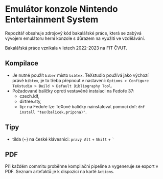 # Emulátor konzole Nintendo Entertainment System

Repozitář obsahuje zdrojový kód bakalářské práce, která se zabývá vývojem emulátoru herní konzole s důrazem na využití ve vzdělávání.

Bakalářská práce vznikala v letech 2022-2023 na FIT ČVUT.

## Kompilace
- Je nutné použít `biber` místo `bibtex`. TeXstudio používá jako výchozí právě `bibtex`, je to třeba přepnout v nastavení: `Options > Configure TeXstudio > Build > Default Bibliography Tool`.
- Požadované balíčky oproti vestavěné instalaci na Fedoře 37:
  - czech.ldf,
  - dirtree.sty,
  - tip: na Fedoře lze TeXové balíčky nainstalovat pomocí dnf: `dnf install "tex(balicek.pripona)"`.

## Tipy
- tilda (~) na české klávesnici: `pravý Alt` + `Shift` + `` ` ``

## PDF
Při každém commitu proběhne kompilační pipeline a vygeneruje se export v PDF. Seznam artefaktů je k dispozici na kartě `Actions`.